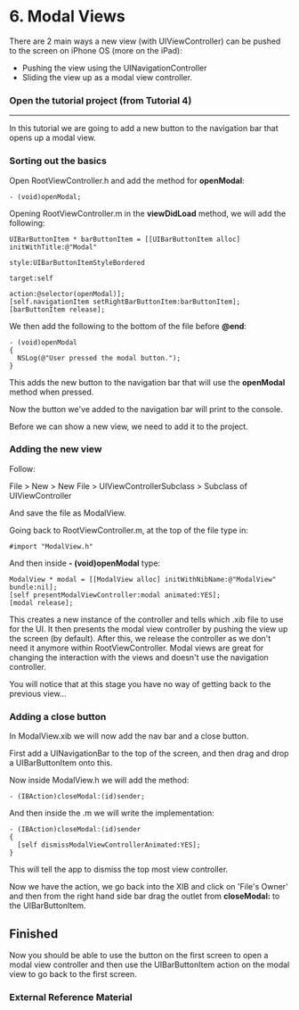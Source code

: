 # 6. Modal Views

There are 2 main ways a new view (with UIViewController) can be pushed to the screen on iPhone OS (more on the iPad):

- Pushing the view using the UINavigationController
- Sliding the view up as a modal view controller.

### Open the tutorial project (from Tutorial 4)
------------------------------------------------

In this tutorial we are going to add a new button to the navigation bar that opens up a modal view.

### Sorting out the basics

Open RootViewController.h and add the method for **openModal**:

    - (void)openModal;

Opening RootViewController.m in the **viewDidLoad** method, we will add the following:

    UIBarButtonItem * barButtonItem = [[UIBarButtonItem alloc] initWithTitle:@"Modal" 
                                                                       style:UIBarButtonItemStyleBordered 
                                                                      target:self 
                                                                      action:@selector(openModal)];
    [self.navigationItem setRightBarButtonItem:barButtonItem];
    [barButtonItem release];
    
We then add the following to the bottom of the file before **@end**:

    - (void)openModal
    {
      NSLog(@"User pressed the modal button.");
    }


This adds the new button to the navigation bar that will use the **openModal** method when pressed.

Now the button we've added to the navigation bar will print to the console.

Before we can show a new view, we need to add it to the project.

### Adding the new view

Follow:

  File > New > New File > UIViewControllerSubclass > Subclass of UIViewController
  
And save the file as ModalView.

Going back to RootViewController.m, at the top of the file type in:

    #import "ModalView.h"
    
And then inside **- (void)openModal** type:

    ModalView * modal = [[ModalView alloc] initWithNibName:@"ModalView" bundle:nil];
    [self presentModalViewController:modal animated:YES];
    [modal release];
    
This creates a new instance of the controller and tells which .xib file to use for the UI. It then presents the modal view controller by pushing the view up the screen (by default). After this, we release the controller as we don't need it anymore within RootViewController. Modal views are great for changing the interaction with the views and doesn't use the navigation controller.

You will notice that at this stage you have no way of getting back to the previous view...

### Adding a close button

In ModalView.xib we will now add the nav bar and a close button.

First add a UINavigationBar to the top of the screen, and then drag and drop a UIBarButtonItem onto this.

Now inside ModalView.h we will add the method:

    - (IBAction)closeModal:(id)sender;

And then inside the .m we will write the implementation:

    - (IBAction)closeModal:(id)sender
    {
      [self dismissModalViewControllerAnimated:YES];
    }
    
This will tell the app to dismiss the top most view controller.

Now we have the action, we go back into the XIB and click on 'File's Owner' and then from the right hand side bar drag the outlet from **closeModal:** to the UIBarButtonItem.

## Finished

Now you should be able to use the button on the first screen to open a modal view controller and then use the UIBarButtonItem action on the modal view to go back to the first screen.

### External Reference Material

<!-- http://developer.apple.com/library/ios/#DOCUMENTATION/UIKit/Reference/UITableViewDataSource_Protocol/Reference/Reference.html
http://developer.apple.com/library/ios/#DOCUMENTATION/UIKit/Reference/UITableViewDelegate_Protocol/Reference/Reference.html -->
